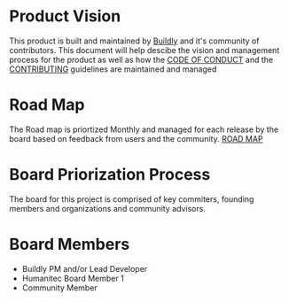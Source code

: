 # Product Vision
This product is built and maintained by [Buildly](https://buildly.io) and it's community of contributors.  This document will help descibe the vision and management process for the product as well as how the [CODE OF CONDUCT](CODE_OF_CONDUCT.md) and the [CONTRIBUTING](CONTRIBUTING.md) guidelines are maintained and managed

# Road Map
The Road map is priortized Monthly and managed for each release by the board based on feedback from users and the community.
[ROAD MAP](https://buildly.io/product/roadmap)

# Board Priorization Process
The board for this project is comprised of key commiters, founding members and organizations and community advisors.

# Board Members
 * Buildly PM and/or Lead Developer 
 * Humanitec Board Member 1
 * Community Member

